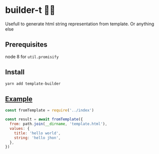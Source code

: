 # builder-t 👷‍♂️

Usefull to generate html string representation from template. Or anything else

## Prerequisites

node 8 for `util.promisify`

## Install

```bash
yarn add template-builder
```

## [Example](./example)

```js
const fromTemplate = require('../index')

const result = await fromTemplate({
  from: path.join(__dirname, 'template.html'),
  values: {
    title: 'hello world',
    string: 'hello jhon',
  },
})
```
